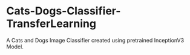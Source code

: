 # Cats-Dogs-Classifier-TransferLearning
A Cats and Dogs Image Classifier created using pretrained InceptionV3 Model.

